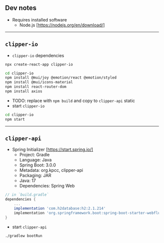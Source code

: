 
## Dev notes

- Requires installed software
  - Node.js [https://nodejs.org/en/download/]

---

## `clipper-io`

- `clipper-io` dependencies
```sh
npx create-react-app clipper-io

cd clipper-io
npm install @mui/joy @emotion/react @emotion/styled
npm install @mui/icons-material
npm install react-router-dom
npm install axios
```

- TODO: replace with `npm build` and copy to `clipper-api` static
- start `clipper-io`
```sh
cd clipper-io
npm start
```

---

## `clipper-api`

- Spring Initializer [https://start.spring.io/]
    - Project: Gradle
    - Language: Java
    - Spring Boot: 3.0.0
    - Metadata: org.kpcc, clipper-api
    - Packaging: JAR
    - Java: 17
    - Dependencies: Spring Web
```groovy
// in `build.gradle`
dependencies {
    ...
    implementation 'com.h2database:h2:2.1.214'
    implementation 'org.springframework.boot:spring-boot-starter-webflux'
}
```

- start `clipper-api`
```sh
./gradlew bootRun
```
